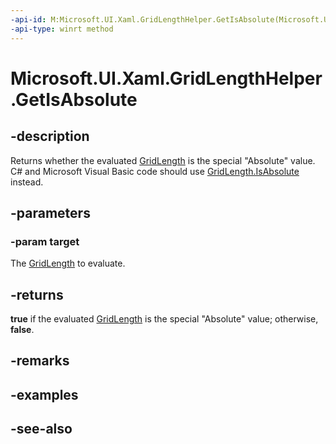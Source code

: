 ```yaml
---
-api-id: M:Microsoft.UI.Xaml.GridLengthHelper.GetIsAbsolute(Microsoft.UI.Xaml.GridLength)
-api-type: winrt method
---
```


<!-- Method syntax
public bool GetIsAbsolute(Windows.UI.Xaml.GridLength target)
-->

# Microsoft.UI.Xaml.GridLengthHelper.GetIsAbsolute

## -description
Returns whether the evaluated [GridLength](gridlength.md) is the special "Absolute" value. C# and Microsoft Visual Basic code should use [GridLength.IsAbsolute](/dotnet/api/windows.ui.xaml.gridlength.isabsolute?view=dotnet-uwp-10.0&preserve-view=true) instead.

## -parameters
### -param target
The [GridLength](gridlength.md) to evaluate.

## -returns
**true** if the evaluated [GridLength](gridlength.md) is the special "Absolute" value; otherwise, **false**.

## -remarks

## -examples

## -see-also
